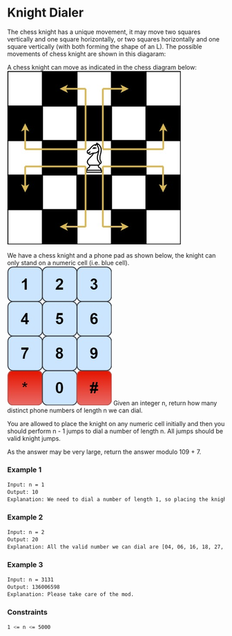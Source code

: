 # Knight Dialer

The chess knight has a unique movement, it may move two squares vertically and one square horizontally, or two squares horizontally and one square vertically (with both forming the shape of an L). The possible movements of chess knight are shown in this diagaram:

A chess knight can move as indicated in the chess diagram below:
![chess](chess.jpg)

We have a chess knight and a phone pad as shown below, the knight can only stand on a numeric cell (i.e. blue cell).
![phone](phone.jpg)
Given an integer n, return how many distinct phone numbers of length n we can dial.

You are allowed to place the knight on any numeric cell initially and then you should perform n - 1 jumps to dial a number of length n. All jumps should be valid knight jumps.

As the answer may be very large, return the answer modulo 109 + 7.


### Example 1
```sh
Input: n = 1
Output: 10
Explanation: We need to dial a number of length 1, so placing the knight over any numeric cell of the 10 cells is sufficient.
```

### Example 2
```sh
Input: n = 2
Output: 20
Explanation: All the valid number we can dial are [04, 06, 16, 18, 27, 29, 34, 38, 40, 43, 49, 60, 61, 67, 72, 76, 81, 83, 92, 94]
```

### Example 3
```sh
Input: n = 3131
Output: 136006598
Explanation: Please take care of the mod.
```

### Constraints
```sh
1 <= n <= 5000
```
